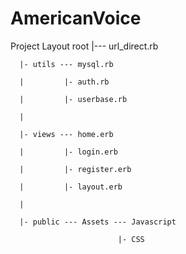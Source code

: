 # AmericanVoice
Project Layout
root 
      |--- url_direct.rb
      
      |- utils --- mysql.rb
      
      |         |- auth.rb
      
      |         |- userbase.rb
      
      |
      
      |- views --- home.erb
      
      |         |- login.erb
      
      |         |- register.erb
      
      |         |- layout.erb
      
      |
      
      |- public --- Assets --- Javascript

                            |- CSS
